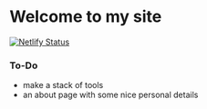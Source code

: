 # Welcome to my site
[![Netlify Status](https://api.netlify.com/api/v1/badges/86188998-76b6-4716-aaa6-12c18e9f872c/deploy-status)](https://app.netlify.com/sites/magaliechetrit/deploys)


### To-Do
- make a stack of tools
- an about page with some nice personal details